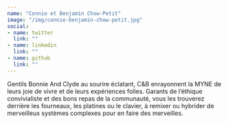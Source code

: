 ```yaml
---
name: "Connie et Benjamin Chow-Petit"
image: "/img/connie-benjamin-chow-petit.jpg"
social:
- name: twitter
  link: ""
- name: linkedin
  link: ""
- name: github
  link: ""
---
```


Gentils Bonnie And Clyde au sourire éclatant, C&B enrayonnent la MYNE de leurs joie de vivre et de leurs expériences folles. Garants de l’éthique convivialiste et des bons repas de la communauté, vous les trouverez derrière les fourneaux, les platines ou le clavier, à remixer ou hybrider de merveilleux systèmes complexes pour en faire des merveilles.

